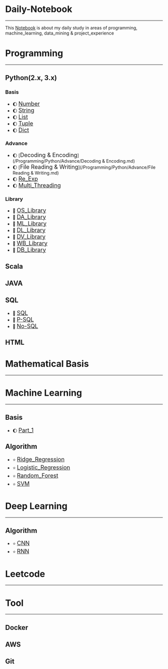 # Daily-Notebook
---
This [Notebook](https://github.com/Baijiaoo/Daily-Notebook) is about my daily study in areas of programming, machine_learning,</bn> data_mining & project_experience

# Programming
---
## Python(2.x, 3.x)
### Basis
* :moon: [<font size=+1>Number</font>](/Programming/Python/Basis/Number.md)
* :moon: [<font size=+1>String</font>](/Programming/Python/Basis/String.md)
* :moon: [<font size=+1>List</font>](/Programming/Python/Basis/List.md)
* :moon: [<font size=+1>Tuple</font>](/Programming/Python/Basis/Tuple.md)
* :moon: [<font size=+1>Dict</font>](/Programming/Python/Basis/Dict.md)
### Advance
* :moon: [<font size=+1>Decoding & Encoding</font>](/Programming/Python/Advance/Decoding & Encoding.md)
* :moon: [<font size=+1>File Reading & Writing</font>](/Programming/Python/Advance/File Reading & Writing.md)
* :moon: [<font size=+1>Re_Exp</font>](/Programming/Python/Advance/Re_Exp.md)
* :moon: [<font size=+1>Multi_Threading</font>](/Programming/Python/Advance/Multi_Threading.md)
### Library
* :banana: [<font size=+1>OS_Library</font>](/Programming/Python/Library/OS_Library)
* :melon: [<font size=+1>DA_Library</font>](/Programming/Python/Library/DA_Library)
* :watermelon: [<font size=+1>ML_Library</font>](/Programming/Python/Library/ML_Library)
* :orange: [<font size=+1>DL_Library</font>](/Programming/Python/Library/DL_Library)
* :lemon: [<font size=+1>DV_Library</font>](/Programming/Python/Library/DV_Library)
* :apple: [<font size=+1>WB_Library</font>](/Programming/Python/Library/WB_Library)
* :pear: [<font size=+1>DB_Library</font>](/Programming/Python/Library/DB_Library)

## Scala

## JAVA

## SQL
* :eggplant: [<font size=+1>SQL</font>](/Programming/SQL/SQL)
* :tomato: [<font size=+1>P-SQL</font>](/Programming/SQL/P-SQL)
* :potato: [<font size=+1>No-SQL</font>](/Programming/SQL/No-SQL)

## HTML

# Mathematical Basis
---

# Machine Learning
---
## Basis
* :moon: [<font size=+1>Part_1</font>](/Machine_Learning/Basis/Part_1.md)
## Algorithm
* :star: [<font size=+1>Ridge_Regression</font>](/Machine_Learning/Algorithm/Ridge_Rgression)
* :star: [<font size=+1>Logistic_Regression</font>](/Machine_Learning/Algorithm/Logistic_Regression)
* :star: [<font size=+1>Random_Forest</font>](/Machine_Learning/Algorithm/Random_Forest)
* :star: [<font size=+1>SVM</font>](/Machine_Learning/Algorithm/SVM)
# Deep Learning
---
## Algorithm
* :star: [<font size=+1>CNN</font>](/Deep_Learning/Algorithm/CNN)
* :star: [<font size=+1>RNN</font>](/Deep_Learning/Algorithm/RNN)
# Leetcode
---
# Tool
---
## Docker

## AWS

## Git

